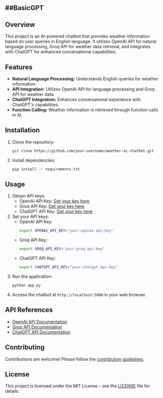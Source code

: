 ##BasicGPT
---
## Overview
This project is an AI-powered chatbot that provides weather information based on user queries in English language. It utilizes OpenAI API for natural language processing, Groq API for weather data retrieval, and integrates with ChatGPT for enhanced conversational capabilities.

## Features
- **Natural Language Processing:** Understands English queries for weather information.
- **API Integration:** Utilizes OpenAI API for language processing and Groq API for weather data.
- **ChatGPT Integration:** Enhances conversational experience with ChatGPT's capabilities.
- **Function Calling:** Weather information is retrieved through function calls in AI.

## Installation
1. Clone the repository:
   ```bash
   git clone https://github.com/your-username/weather-ai-chatbot.git
   ```
2. Install dependencies:
   ```bash
   pip install -r requirements.txt
   ```

## Usage
1. Obtain API keys:
   - OpenAI API Key: [Get your key here](https://openai.com/)
   - Groq API Key: [Get your key here](https://groq.io/)
   - ChatGPT API Key: [Get your key here](https://chat.openai.com/)
2. Set your API keys:
   - OpenAI API Key:
     ```bash
     export OPENAI_API_KEY="your-openai-api-key"
     ```
   - Groq API Key:
     ```bash
     export GROQ_API_KEY="your-groq-api-key"
     ```
   - ChatGPT API Key:
     ```bash
     export CHATGPT_API_KEY="your-chatgpt-api-key"
     ```
3. Run the application:
   ```bash
   python app.py
   ```
4. Access the chatbot at `http://localhost:5000` in your web browser.

## API References
- [OpenAI API Documentation](https://beta.openai.com/docs/)
- [Groq API Documentation](https://groq.io/docs/)
- [ChatGPT API Documentation](https://beta.openai.com/docs/)

## Contributing
Contributions are welcome! Please follow the [contribution guidelines](CONTRIBUTING.md).

## License
This project is licensed under the MIT License - see the [LICENSE](LICENSE) file for details.
